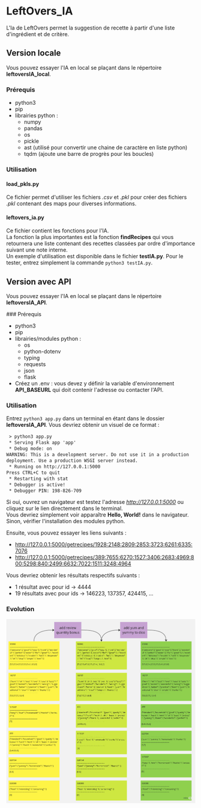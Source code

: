 # LeftOvers_IA

L'Ia de LeftOvers permet la suggestion de recette à partir d'une liste d'ingrédient et de critère.

## Version locale
Vous pouvez essayer l'IA en local se plaçant dans le répertoire **leftoversIA_local**.

### Prérequis
* python3
* pip
* librairies python :
  * numpy
  * pandas
  * os
  * pickle
  * ast (utilisé pour convertir une chaine de caractère en liste python)
  * tqdm (ajoute une barre de progrès pour les boucles)

### Utilisation
#### load_pkls.py
Ce fichier permet d'utiliser les fichiers *.csv* et *.pkl* pour créer des fichiers *.pkl* contenant des maps pour diverses informations.

#### leftovers_ia.py
Ce fichier contient les fonctions pour l'IA.  
La fonction la plus importantes est la fonction **findRecipes** qui vous retournera une liste contenant des recettes classées par ordre d'importance suivant une note interne.  
Un exemple d'utilisation est disponible dans le fichier **testIA.py**. Pour le tester, entrez simplement la commande ```python3 testIA.py```.

## Version avec API
Vous pouvez essayer l'IA en local se plaçant dans le répertoire **leftoversIA_API**.

### Prérequis

* python3
* pip
* librairies/modules python :
  * os
  * python-dotenv
  * typing
  * requests
  * json
  * flask
* Créez un .env : vous devez y définir la variable d'environnement **API_BASEURL** qui doit contenir l'adresse ou contacter l'API.

### Utilisation
Entrez ```python3 app.py``` dans un terminal en étant dans le dossier **leftoversIA_API**. Vous devriez obtenir un visuel de ce format :
```
 > python3 app.py 
 * Serving Flask app 'app'
 * Debug mode: on
WARNING: This is a development server. Do not use it in a production deployment. Use a production WSGI server instead.
 * Running on http://127.0.0.1:5000
Press CTRL+C to quit
 * Restarting with stat
 * Debugger is active!
 * Debugger PIN: 198-826-709
```
Si oui, ouvrez un navigateur est testez l'adresse *http://127.0.0.1:5000* ou cliquez sur le lien directement dans le terminal.  
Vous devriez simplement voir apparaître **Hello, World!** dans le navigateur. Sinon, vérifier l'installation des modules python.  

Ensuite, vous pouvez essayer les liens suivants :
 * http://127.0.0.1:5000/getrecipes/1928:2148:2809:2853:3723:6261:6335:7076
 * http://127.0.0.1:5000/getrecipes/389:7655:6270:1527:3406:2683:4969:800:5298:840:2499:6632:7022:1511:3248:4964

Vous devriez obtenir les résultats respectifs suivants :
 * 1 résultat avec pour id -> 4444
 * 19 résultats avec pour ids -> 146223, 137357, 424415, ...

### Evolution

![an image should shows up](/ExpositionImages/ai_evolution_sample.jpg "Exemple d'évolution du système de notation")
 

